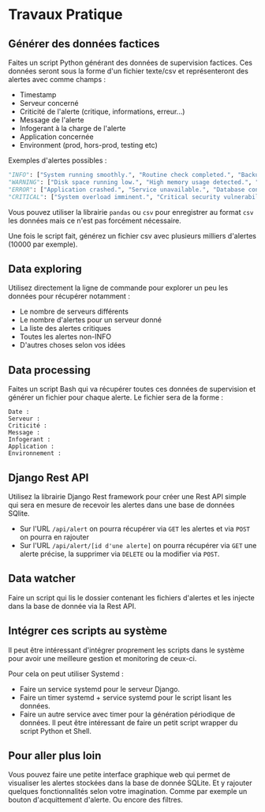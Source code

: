 # Travaux Pratique


## Générer des données factices

Faites un script Python générant des données de supervision factices. 
Ces données seront sous la forme d'un fichier texte/csv et représenteront des alertes avec comme champs : 

- Timestamp 
- Serveur concerné
- Criticité de l'alerte (critique, informations, erreur...)
- Message de l'alerte
- Infogerant à la charge de l'alerte
- Application concernée
- Environment (prod, hors-prod, testing etc)


Exemples d'alertes possibles :

```python
"INFO": ["System running smoothly.", "Routine check completed.", "Backup successful.", "Restart performed successfully", "Update was successful"],
"WARNING": ["Disk space running low.", "High memory usage detected.", "Unusual login activity detected.", "Load average running high", "MySQL response time slow"],
"ERROR": ["Application crashed.", "Service unavailable.", "Database connection lost.", "FileSystem saturated", "Server unresponsive"],
"CRITICAL": ["System overload imminent.", "Critical security vulnerability detected.", "Data corruption detected.", "System bricked", "Server is on fire"]
```
Vous pouvez utiliser la librairie ``pandas`` ou ``csv`` pour enregistrer au format ``csv`` les données mais ce n'est pas forcément nécessaire.

Une fois le script fait, générez un fichier csv avec plusieurs milliers d'alertes (10000 par exemple).

## Data exploring

Utilisez directement la ligne de commande pour explorer un peu les données pour récupérer notamment : 

- Le nombre de serveurs différents
- Le nombre d'alertes pour un serveur donné
- La liste des alertes critiques
- Toutes les alertes non-INFO
- D'autres choses selon vos idées

## Data processing


Faites un script Bash qui va récupérer toutes ces données de supervision et générer un fichier pour chaque alerte.
Le fichier sera de la forme :

```
Date :
Serveur :
Criticité :
Message : 
Infogerant :
Application :
Environnement :
```

## Django Rest API

Utilisez la librairie Django Rest framework pour créer une Rest API simple qui sera en mesure de recevoir les alertes dans une base de données SQlite.

- Sur l'URL ``/api/alert`` on pourra récupérer via ``GET`` les alertes et via ``POST`` on pourra en rajouter
- Sur l'URL ``/api/alert/[id d'une alerte]`` on pourra récupérer via ``GET`` une alerte précise, la supprimer via ``DELETE`` ou la modifier via ``POST``.


## Data watcher

Faire un script qui lis le dossier contenant les fichiers d'alertes et les injecte dans la base de donnée via la Rest API.


## Intégrer ces scripts au système

Il peut être intéressant d'intégrer proprement les scripts dans le système pour avoir une meilleure gestion et monitoring de ceux-ci.

Pour cela on peut utiliser Systemd :

- Faire un service systemd pour le serveur Django.
- Faire un timer systemd + service systemd pour le script lisant les données.
- Faire un autre service avec timer pour la génération périodique de données. Il peut être intéressant de faire un petit script wrapper du script Python et Shell.

## Pour aller plus loin

Vous pouvez faire une petite interface graphique web qui permet de visualiser les alertes stockées dans la base de donnée SQLite. Et y rajouter quelques fonctionnalités selon votre imagination. Comme par exemple un bouton d'acquittement d'alerte. Ou encore des filtres.
